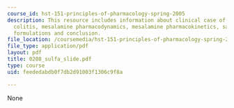 ```yaml
---
course_id: hst-151-principles-of-pharmacology-spring-2005
description: This resource includes information about clinical case of ulcerative
  colitis, mesalamine pharmacodynamics, mesalamine pharmacokinetics, safer mesalamine
  formulations and conclusion.
file_location: /coursemedia/hst-151-principles-of-pharmacology-spring-2005/feededabdb0f7db2d91003f1306c9f8a_0208_sulfa_slide.pdf
file_type: application/pdf
layout: pdf
title: 0208_sulfa_slide.pdf
type: course
uid: feededabdb0f7db2d91003f1306c9f8a

---
```

None